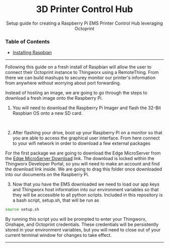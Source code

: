 <h1 align="center">3D Printer Control Hub</h1>
<p align="center">Setup guide for creating a Raspberry Pi EMS Printer Control Hub leveraging Octoprint</p> 


### Table of Contents  
* [Installing Raspbian](#raspbian)  
---
Following this guide on a fresh install of Raspbian will allow the user to connect their Octoprint instance to Thingworx using a RemoteThing. From there we can build mashups to securey monitor
our printer's information from anywhere without worrying about port forwarding. 



Instead of hosting an image, we are going to go through the steps to download a fresh image onto the Raspberry Pi. 

1. You will need to download the Raspberry Pi Imager and flash the 32-Bit Raspbian OS onto a new SD card. 
<br>

2. After flashing your drive, boot up your Raspberry Pi on a monitor so that you are able to access the graphical user interface. From here connect to your wifi network in order to download a few external packages

For the first package we are going to download the Edge MicroServer from the [Edge MicroServer Download](https://developer.thingworx.com/resources/guides/thingworx-raspberry-pi-quickstart) link. The download is locked within the Thingworx Developer Portal, so you will need to make an account and find the download link inside. We are going to drag this folder once downloaded into our documents on the Raspberry Pi. 

3. Now that you have the EMS downloaded we need to load our app keys and Thingworx host information into our environment variables so that they will be accessible to all python scripts. Included in this repository is a bash script, setup.sh, that will be run as 

```bash
source setup.sh
```

By running this script you will be prompted to enter your Thingworx, Onshape, and Octoprint credentials. These credentials will be persistently stored in your environment variables, but you will need to close out of your current terminal window for changes to take effect. 

---
<a name="properties"/>
